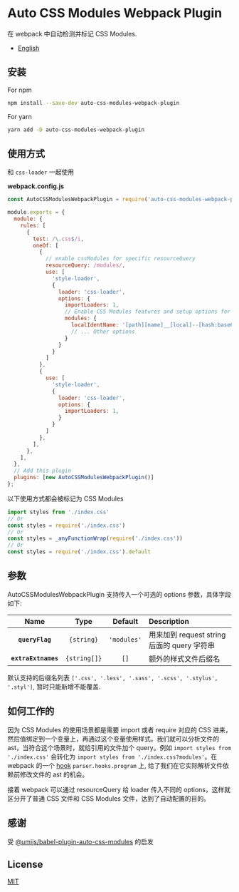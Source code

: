 # Auto CSS Modules Webpack Plugin

在 webpack 中自动检测并标记 CSS Modules.

- [English](README.md)

## 安装

For npm
```bash
npm install --save-dev auto-css-modules-webpack-plugin
```

For yarn
```bash
yarn add -D auto-css-modules-webpack-plugin
```

## 使用方式

和 `css-loader` 一起使用

**webpack.config.js**

```javascript
const AutoCSSModulesWebpackPlugin = require('auto-css-modules-webpack-plugin')

module.exports = {
  module: {
    rules: [
      {
        test: /\.css$/i,
        oneOf: [
          {
            // enable cssModules for specific resourceQuery
            resourceQuery: /modules/,
            use: [
              'style-loader',
              {
                loader: 'css-loader',
                options: {
                  importLoaders: 1,
                  // Enable CSS Modules features and setup options for them.
                  modules: {
                    localIdentName: '[path][name]__[local]--[hash:base64:5]',
                    // ... Other options
                  }
                }
              }
            ]
          },
          {
            use: [
              'style-loader',
              {
                loader: 'css-loader',
                options: {
                  importLoaders: 1,
                }
              }
            ]
          },
        ],
      },
    ],
  },
  // Add this plugin
  plugins: [new AutoCSSModulesWebpackPlugin()]
};
```

以下使用方式都会被标记为 CSS Modules

```js
import styles from './index.css'
// Or
const styles = require('./index.css')
// Or
const styles = _anyFunctionWrap(require('./index.css'))
// Or
const styles = require('./index.css').default
```

## 参数

AutoCSSModulesWebpackPlugin 支持传入一个可选的 options 参数，具体字段如下:

|        Name         |     Type     |   Default   | Description                                 |
| :-----------------: | :----------: | :---------: | :------------------------------------------ |
|   **`queryFlag`**   |  `{string}`  | `'modules'` | 用来加到 request string 后面的 query 字符串 |
| **`extraExtnames`** | `{string[]}` |    `[]`     | 额外的样式文件后缀名                        |

默认支持的后缀名列表 `['.css', '.less', '.sass', '.scss', '.stylus', '.styl']`, 暂时只能新增不能覆盖.

## 如何工作的

因为 CSS Modules 的使用场景都是需要 import 或者 require 对应的 CSS 进来，然后值绑定到一个变量上，再通过这个变量使用样式。我们就可以分析文件的 ast，当符合这个场景时，就给引用的文件加个 query。例如 `import styles from './index.css'` 会转化为 `import styles from './index.css?modules'`。在 webpack 的一个 [hook](https://webpack.js.org/api/parser/#program) `parser.hooks.program` 上, 给了我们在它实际解析文件依赖前修改文件的 ast 的机会。

接着 webpack 可以通过 resourceQuery 给 loader 传入不同的 options，这样就区分开了普通 CSS 文件和 CSS Modules 文件，达到了自动配置的目的。

## 感谢

受 [@umijs/babel-plugin-auto-css-modules](https://www.npmjs.com/package/@umijs/babel-plugin-auto-css-modules) 的启发


## License

[MIT](./LICENSE)
